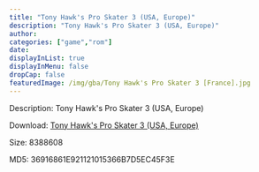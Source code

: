 ```yaml
---
title: "Tony Hawk's Pro Skater 3 (USA, Europe)"
description: "Tony Hawk's Pro Skater 3 (USA, Europe)"
author: 
categories: ["game","rom"]
date: 
displayInList: true
displayInMenu: false
dropCap: false
featuredImage: /img/gba/Tony Hawk's Pro Skater 3 [France].jpg
---
```


Description: Tony Hawk's Pro Skater 3 (USA, Europe)

Download: <a style="text-decoration:underline;" href="https://mega.nz/#!zP5AECDL!saBn8bgcd6rWElgwQOL7eFV8644PHX59KGtD0BxteRY" target = "_blank" rel = "nofollow" > Tony Hawk's Pro Skater 3 (USA, Europe)</a>

Size: 8388608

MD5: 36916861E921121015366B7D5EC45F3E

